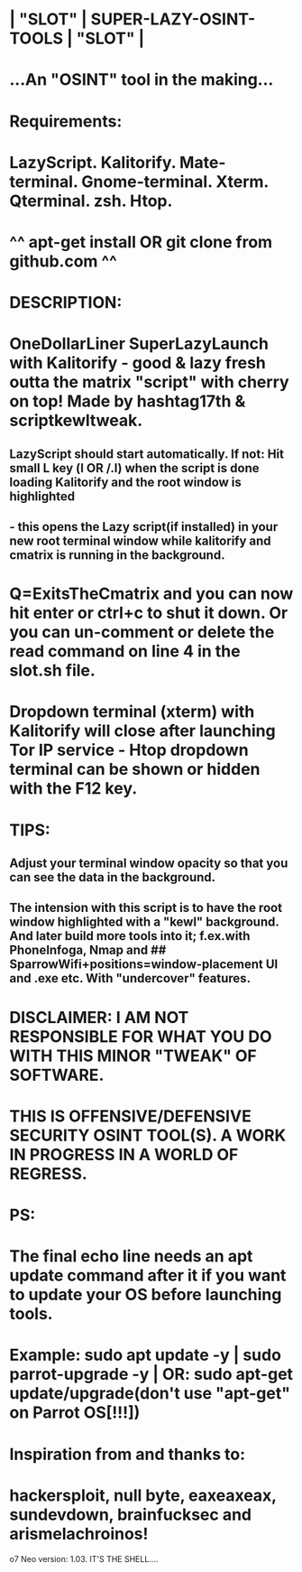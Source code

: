 #  |  "SLOT"  |  SUPER-LAZY-OSINT-TOOLS  |  "SLOT"  |
#         ...An "OSINT" tool in the making...
# Requirements:
# LazyScript. Kalitorify. Mate-terminal. Gnome-terminal. Xterm. Qterminal. zsh. Htop. 
# ^^ apt-get install  OR  git clone from github.com ^^
# DESCRIPTION:
# OneDollarLiner SuperLazyLaunch with Kalitorify - good & lazy fresh outta the matrix "script" with cherry on top! Made by hashtag17th & scriptkewltweak.
## LazyScript should start automatically. If not: Hit small L key (l OR /.l) when the script is done loading Kalitorify and the root window is highlighted
##  - this opens the Lazy script(if installed) in your new root terminal window while kalitorify and cmatrix is running in the background.
# Q=ExitsTheCmatrix and you can now hit enter or ctrl+c to shut it down. Or you can un-comment or delete the read command on line 4 in the slot.sh file.
# Dropdown terminal (xterm) with Kalitorify will close after launching Tor IP service - Htop dropdown terminal can be shown or hidden with the F12 key.
# TIPS:
## Adjust your terminal window opacity so that you can see the data in the background.
## The intension with this script is to have the root window highlighted with a "kewl" background. And later build more tools into it; f.ex.with PhoneInfoga, Nmap and              ## SparrowWifi+positions=window-placement UI and .exe etc. With "undercover" features.
# DISCLAIMER: I AM NOT RESPONSIBLE FOR WHAT YOU DO WITH THIS MINOR "TWEAK" OF SOFTWARE. 
# THIS IS OFFENSIVE/DEFENSIVE SECURITY OSINT TOOL(S). A WORK IN PROGRESS IN A WORLD OF REGRESS.
# PS:
# The final echo line needs an apt update command after it if you want to update your OS before launching tools.
# Example: sudo apt update -y | sudo parrot-upgrade -y | OR: sudo apt-get update/upgrade(don't use "apt-get" on Parrot OS[!!!])
# Inspiration from and thanks to:
# hackersploit, null byte, eaxeaxeax, sundevdown, brainfucksec and arismelachroinos!
o7
Neo version: 1.03. IT'S THE SHELL....
